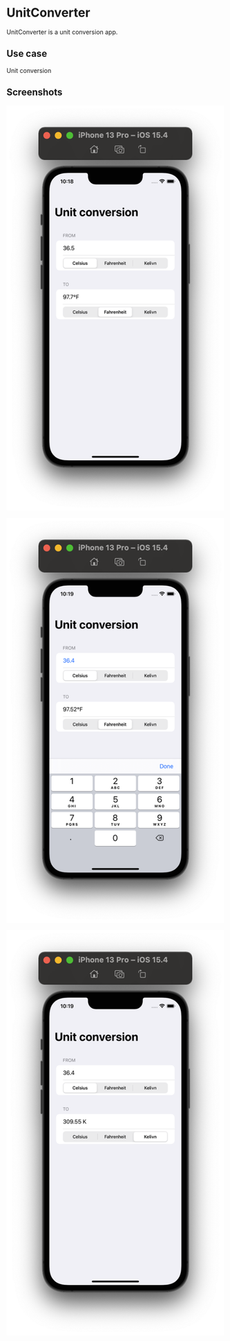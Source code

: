 # UnitConverter

UnitConverter is a unit conversion app. 

## Use case
Unit conversion 

## Screenshots
![image](https://github.com/ngaikkeung/SwiftUI-UnitConvertor/blob/main/Screenshot/main.png?raw=true)

![image](https://github.com/ngaikkeung/SwiftUI-UnitConvertor/blob/main/Screenshot/input.png?raw=true)

![image](https://github.com/ngaikkeung/SwiftUI-UnitConvertor/blob/main/Screenshot/unitChange.png?raw=true)
